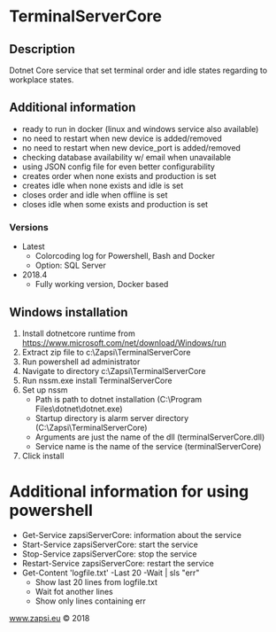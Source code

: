 # TerminalServerCore

## Description
Dotnet Core service that set terminal order and idle states regarding to workplace states.

## Additional information
* ready to run in docker (linux and windows service also available)
* no need to restart when new device is added/removed
* no need to restart when new device_port is added/removed
* checking database availability w/ email when unavailable
* using JSON config file for even better configurability
* creates order when none exists and production is set
* creates idle when none exists and idle is set
* closes order and idle when offline is set
* closes idle when some exists and production is set


    

### Versions  
* Latest    
    * Colorcoding log for Powershell, Bash and Docker
    * Option: SQL Server
* 2018.4
    * Fully working version, Docker based


## Windows installation
1. Install dotnetcore runtime from https://www.microsoft.com/net/download/Windows/run
2. Extract zip file to c:\Zapsi\TerminalServerCore
3. Run powershell ad administrator
4. Navigate to directory c:\Zapsi\TerminalServerCore
5. Run nssm.exe install TerminalServerCore
6. Set up nssm
    * Path is path to dotnet installation (C:\Program Files\dotnet\dotnet.exe)
    * Startup directory is alarm server directory (C:\Zapsi\TerminalServerCore)
    * Arguments are just the name of the dll (terminalServerCore.dll)
    * Service name is the name of the service (terminalServerCore)
7. Click install

# Additional information for using powershell
* Get-Service zapsiServerCore: information about the service
* Start-Service zapsiServerCore: start the service
* Stop-Service zapsiServerCore: stop the service
* Restart-Service zapsiServerCore: restart the service
* Get-Content 'logfile.txt' -Last 20 -Wait | sls "err"
  * Show last 20 lines from logfile.txt
  * Wait fot another lines
  * Show only lines containing err
  
www.zapsi.eu © 2018
